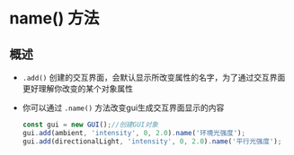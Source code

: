 # name() 方法

## 概述

+ `.add()` 创建的交互界面，会默认显示所改变属性的名字，为了通过交互界面更好理解你改变的某个对象属性
+ 你可以通过 `.name()` 方法改变gui生成交互界面显示的内容

  ```js
  const gui = new GUI();//创建GUI对象
  gui.add(ambient, 'intensity', 0, 2.0).name('环境光强度');
  gui.add(directionalLight, 'intensity', 0, 2.0).name('平行光强度');
  ```
